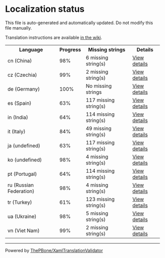 # Localization status

This file is auto-generated and automatically updated. Do not modify this file manually.

Translation instructions are available [in the wiki](https://github.com/ThePBone/GalaxyBudsClient/wiki/3.-How-to-help-with-translations).

<table>
<tr><th>Language</th><th>Progress</th><th>Missing strings</th><th>Details</th></tr>
<tr><td>cn (China)</td><td>98%</td><td>6 missing string(s)</td><td><a href="cn.md">View details</a></td></tr>
<tr><td>cz (Czechia)</td><td>99%</td><td>2 missing string(s)</td><td><a href="cz.md">View details</a></td></tr>
<tr><td>de (Germany)</td><td>100%</td><td>No missing strings</td><td><a href="de.md">View details</a></td></tr>
<tr><td>es (Spain)</td><td>63%</td><td>117 missing string(s)</td><td><a href="es.md">View details</a></td></tr>
<tr><td>in (India)</td><td>64%</td><td>114 missing string(s)</td><td><a href="in.md">View details</a></td></tr>
<tr><td>it (Italy)</td><td>84%</td><td>49 missing string(s)</td><td><a href="it.md">View details</a></td></tr>
<tr><td>ja (undefined)</td><td>63%</td><td>117 missing string(s)</td><td><a href="ja.md">View details</a></td></tr>
<tr><td>ko (undefined)</td><td>98%</td><td>4 missing string(s)</td><td><a href="ko.md">View details</a></td></tr>
<tr><td>pt (Portugal)</td><td>64%</td><td>114 missing string(s)</td><td><a href="pt.md">View details</a></td></tr>
<tr><td>ru (Russian Federation)</td><td>98%</td><td>4 missing string(s)</td><td><a href="ru.md">View details</a></td></tr>
<tr><td>tr (Turkey)</td><td>61%</td><td>123 missing string(s)</td><td><a href="tr.md">View details</a></td></tr>
<tr><td>ua (Ukraine)</td><td>98%</td><td>5 missing string(s)</td><td><a href="ua.md">View details</a></td></tr>
<tr><td>vn (Viet Nam)</td><td>99%</td><td>2 missing string(s)</td><td><a href="vn.md">View details</a></td></tr>

</table>

__________

Powered by [ThePBone/XamlTranslationValidator](https://github.com/ThePBone/XamlTranslationValidator)